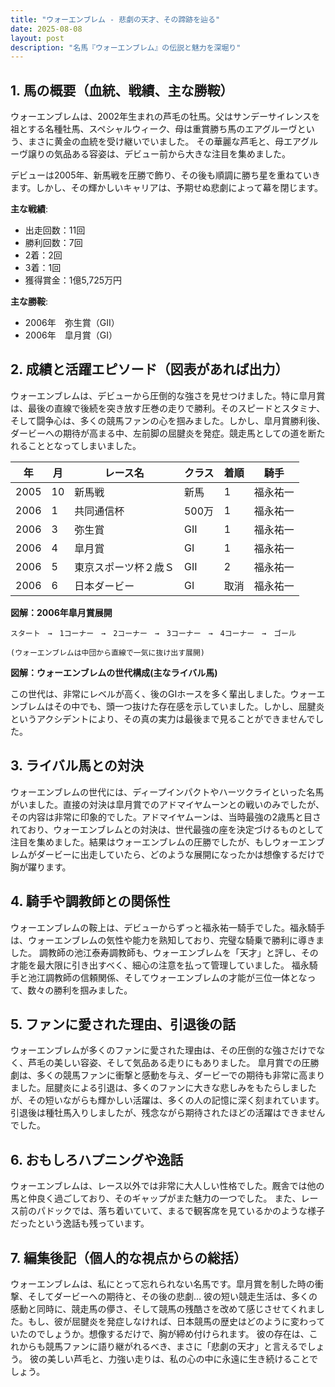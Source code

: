 ```yaml
---
title: "ウォーエンブレム - 悲劇の天才、その蹄跡を辿る"
date: 2025-08-08
layout: post
description: "名馬『ウォーエンブレム』の伝説と魅力を深堀り"
---
```


## 1. 馬の概要（血統、戦績、主な勝鞍）

ウォーエンブレムは、2002年生まれの芦毛の牡馬。父はサンデーサイレンスを祖とする名種牡馬、スペシャルウィーク、母は重賞勝ち馬のエアグルーヴという、まさに黄金の血統を受け継いでいました。  その華麗な芦毛と、母エアグルーヴ譲りの気品ある容姿は、デビュー前から大きな注目を集めました。

デビューは2005年、新馬戦を圧勝で飾り、その後も順調に勝ち星を重ねていきます。しかし、その輝かしいキャリアは、予期せぬ悲劇によって幕を閉じます。

**主な戦績**:

* 出走回数：11回
* 勝利回数：7回
* 2着：2回
* 3着：1回
* 獲得賞金：1億5,725万円

**主な勝鞍**:

* 2006年　弥生賞（GII）
* 2006年　皐月賞（GI）


## 2. 成績と活躍エピソード（図表があれば出力）

ウォーエンブレムは、デビューから圧倒的な強さを見せつけました。特に皐月賞は、最後の直線で後続を突き放す圧巻の走りで勝利。そのスピードとスタミナ、そして闘争心は、多くの競馬ファンの心を掴みました。しかし、皐月賞勝利後、ダービーへの期待が高まる中、左前脚の屈腱炎を発症。競走馬としての道を断たれることとなってしまいました。


| 年 | 月 | レース名         | クラス | 着順 | 騎手       |
|---|----|-----------------|-------|------|-------------|
| 2005 | 10 | 新馬戦           | 新馬   | 1    | 福永祐一     |
| 2006 | 1 | 共同通信杯        | 500万 | 1    | 福永祐一     |
| 2006 | 3 | 弥生賞           | GII   | 1    | 福永祐一     |
| 2006 | 4 | 皐月賞           | GI    | 1    | 福永祐一     |
| 2006 | 5 | 東京スポーツ杯２歳Ｓ | GII   | 2    | 福永祐一     |
| 2006 | 6 | 日本ダービー        | GI    | 取消 | 福永祐一     |


**図解：2006年皐月賞展開**

```
スタート　→　1コーナー　→　2コーナー　→　3コーナー　→　4コーナー　→　ゴール

(ウォーエンブレムは中団から直線で一気に抜け出す展開)
```

**図解：ウォーエンブレムの世代構成(主なライバル馬)**

この世代は、非常にレベルが高く、後のGIホースを多く輩出しました。ウォーエンブレムはその中でも、頭一つ抜けた存在感を示していました。しかし、屈腱炎というアクシデントにより、その真の実力は最後まで見ることができませんでした。


## 3. ライバル馬との対決

ウォーエンブレムの世代には、ディープインパクトやハーツクライといった名馬がいました。直接の対決は皐月賞でのアドマイヤムーンとの戦いのみでしたが、その内容は非常に印象的でした。アドマイヤムーンは、当時最強の2歳馬と目されており、ウォーエンブレムとの対決は、世代最強の座を決定づけるものとして注目を集めました。結果はウォーエンブレムの圧勝でしたが、もしウォーエンブレムがダービーに出走していたら、どのような展開になったかは想像するだけで胸が躍ります。


## 4. 騎手や調教師との関係性

ウォーエンブレムの鞍上は、デビューからずっと福永祐一騎手でした。福永騎手は、ウォーエンブレムの気性や能力を熟知しており、完璧な騎乗で勝利に導きました。  調教師の池江泰寿調教師も、ウォーエンブレムを「天才」と評し、その才能を最大限に引き出すべく、細心の注意を払って管理していました。  福永騎手と池江調教師の信頼関係、そしてウォーエンブレムの才能が三位一体となって、数々の勝利を掴みました。


## 5. ファンに愛された理由、引退後の話

ウォーエンブレムが多くのファンに愛された理由は、その圧倒的な強さだけでなく、芦毛の美しい容姿、そして気品ある走りにもありました。  皐月賞での圧勝劇は、多くの競馬ファンに衝撃と感動を与え、ダービーでの期待も非常に高まりました。屈腱炎による引退は、多くのファンに大きな悲しみをもたらしましたが、その短いながらも輝かしい活躍は、多くの人の記憶に深く刻まれています。引退後は種牡馬入りしましたが、残念ながら期待されたほどの活躍はできませんでした。


## 6. おもしろハプニングや逸話

ウォーエンブレムは、レース以外では非常に大人しい性格でした。厩舎では他の馬と仲良く過ごしており、そのギャップがまた魅力の一つでした。  また、レース前のパドックでは、落ち着いていて、まるで観客席を見ているかのような様子だったという逸話も残っています。


## 7. 編集後記（個人的な視点からの総括）

ウォーエンブレムは、私にとって忘れられない名馬です。皐月賞を制した時の衝撃、そしてダービーへの期待と、その後の悲劇…  彼の短い競走生活は、多くの感動と同時に、競走馬の儚さ、そして競馬の残酷さを改めて感じさせてくれました。もし、彼が屈腱炎を発症しなければ、日本競馬の歴史はどのように変わっていたのでしょうか。想像するだけで、胸が締め付けられます。  彼の存在は、これからも競馬ファンに語り継がれるべき、まさに「悲劇の天才」と言えるでしょう。  彼の美しい芦毛と、力強い走りは、私の心の中に永遠に生き続けることでしょう。
